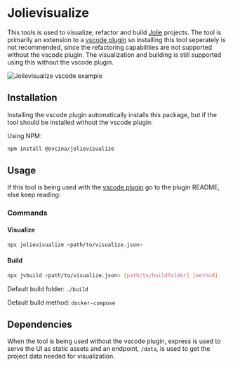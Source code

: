 # Jolievisualize

This tools is used to visualize, refactor and build [Jolie](https://www.jolie-lang.org) projects. The tool is primarily an extension to a [vscode plugin](https://www.google.com) so installing this tool seperately is not recommended, since the refactoring capabilities are not supported without the vscode plugin. The visualization and building is still supported using this without the vscode plugin.

![Jolievisualize vscode example](https://i.imgur.com/KlO4bKw.png)

## Installation

Installing the vscode plugin automatically installs this package, but if the tool should be installed without the vscode plugin:

Using NPM:

```bash
npm install @ovcina/jolievisualize
```

## Usage

If this tool is being used with the [vscode plugin](https://www.google.com) go to the plugin README, else keep reading:

### Commands

#### Visualize

```bash
npx jolievisualize <path/to/visualize.json>
```

#### Build

```bash
npx jvbuild <path/to/visualize.json> [path/to/buildfolder] [method]
```

Default build folder: `./build`

Default build method: `docker-compose`

## Dependencies

When the tool is being used without the vscode plugin, express is used to serve the UI as static assets and an endpoint, `/data`, is used to get the project data needed for visualization.

